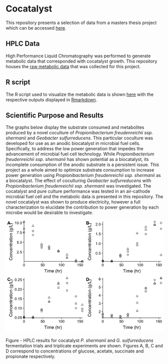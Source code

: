 # Cocatalyst

This repository presents a selection of data from a masters thesis project which can be accessed [here](https://ruor.uottawa.ca/handle/10393/38450).

## HPLC Data
High Performance Liquid Chromatography was performed to generate metabolic data that corresponded with cocatalyst growth. This repository houses the [raw metabolic data]() that was collected for this project.  

## R script
The R script used to visualize the metabolic data is shown [here](https://github.com/jalium/cocatalyst/blob/master/metabolic.Rmd) with the respective outputs displayed in [Rmarkdown](https://github.com/jalium/cocatalyst/blob/master/metabolic.md).

## Scientific Purpose and Results

The graphs below display the substrate consumed and metabolites produced by a novel coculture of *Propionibacterium freudenreichii ssp. shermanii* and *Geobacter sulfurreducens*. This particular coculture was developed for use as an anodic biocatalyst in microbial fuel cells. Specifically, to address the low power generation that impedes the advancement of microbial fuel cell technology. While *Propionibacterium freudenreichii ssp. shermanii* has shown potential as a biocatalyst, its incomplete consumption of the anodic substrate is a persistent issue. This project as a whole aimed to optimize substrate consumption to increase power generation using *Propionibacterium freudenreichii ssp. shermanii* as a biocatalyst. The effect of coculturing *Geobacter sulfurreducens* with *Propionibacterium freudenreichii ssp. shermanii* was investigated. The cocatalyst and pure culture performance was tested in an air-cathode microbial fuel cell and the metabolic data is presented in this repository. The novel cocatalyst was shown to produce electricity, however a full characterization to elucidate the contribution to power generation by each microbe would be desirable to investigate.

![my-graph](https://raw.githubusercontent.com/jalium/cocatalyst/master/metabolic_images/unnamed-chunk-16-1.png)

Figure - HPLC results for cocatalyst *P. shermanii* and *G. sulfurreducens* fermentation trials and triplicate experiments are shown. Figures A, B, C and D correspond to concentrations of glucose, acetate, succinate and propionate respectively. 
